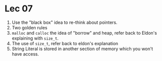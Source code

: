 # Lec 07

1. Use the "black box" idea to re-think about pointers.
2. Two golden rules
3. `malloc` and `calloc` the idea of "borrow" and heap, refer back to Eldon's explaining with `size_t`.
4. The use of `size_t`, refer back to eldon's explanation
5. String Literal is stored in another section of memory which you won't have access.

